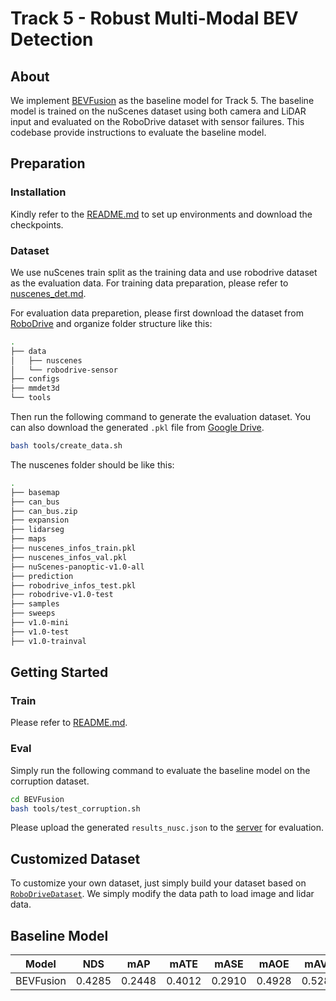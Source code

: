 # Track 5 - Robust Multi-Modal BEV Detection

## About

We implement [BEVFusion](https://ieeexplore.ieee.org/abstract/document/10160968) as the baseline model for Track 5. The baseline model is trained on the nuScenes dataset using both camera and LiDAR input and evaluated on the RoboDrive dataset with sensor failures. This codebase provide instructions to evaluate the baseline model.

## Preparation

### Installation

Kindly refer to the [README.md](BEVFusion/README.md) to set up environments and download the checkpoints. 

### Dataset

We use nuScenes train split as the training data and use robodrive dataset as the evaluation data. For training data preparation, please refer to [nuscenes_det.md](https://github.com/open-mmlab/mmdetection3d/blob/master/docs/en/datasets/nuscenes_det.md). 

For evaluation data preparetion, please first download the dataset from [RoboDrive](https://drive.google.com/file/d/1Hw59VToELsB_bJ9qTGuyn9zdDzaZSnT4/view?usp=sharing) and organize folder structure like this:

```bash
.
├── data
│   ├── nuscenes
│   └── robodrive-sensor
├── configs
├── mmdet3d
└── tools
```

Then run the following command to generate the evaluation dataset. You can also download the generated `.pkl` file from [Google Drive](https://drive.google.com/drive/folders/1IAGH-io2wR3YjhNTMPc5Vp7kIRwa5Vdw?usp=sharing).

```bash
bash tools/create_data.sh
```

The nuscenes folder should be like this:

```bash
.
├── basemap
├── can_bus
├── can_bus.zip
├── expansion
├── lidarseg
├── maps
├── nuscenes_infos_train.pkl
├── nuscenes_infos_val.pkl
├── nuScenes-panoptic-v1.0-all
├── prediction
├── robodrive_infos_test.pkl
├── robodrive-v1.0-test
├── samples
├── sweeps
├── v1.0-mini
├── v1.0-test
├── v1.0-trainval
```

## Getting Started

### Train

Please refer to [README.md](BEVFusion/README.md).

### Eval

Simply run the following command to evaluate the baseline model on the corruption dataset.

```bash
cd BEVFusion
bash tools/test_corruption.sh
```

Please upload the generated `results_nusc.json` to the [server]() for evaluation.


## Customized Dataset

To customize your own dataset, just simply build your dataset based on [`RoboDriveDataset`](BEVFusion/mmdet3d/datasets/robodrive_dataset.py#L19). We simply modify the data path to load image and lidar data.


## Baseline Model

| Model             | NDS    | mAP    | mATE   | mASE   | mAOE   | mAVE   | mAAE   |
| ----------------- | ------ | ------ | ------ | ------ | ------ | ------ | ------ |
| BEVFusion         | 0.4285 | 0.2448 | 0.4012 | 0.2910 | 0.4928 | 0.5289 | 0.2251 |